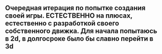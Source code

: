 ## Очередная итерация по попытке создания своей игры. ЕСТЕСТВЕННО на плюсах, естественно с разработкой своего собственного движка. Для начала попытаюсь в 2d, в долгосроке было бы славно перейти в 3d